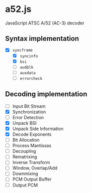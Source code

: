 # a52.js

JavaScript ATSC A/52 (AC-3) decoder

## Syntax implementation
- [x] `syncframe`
    - [x] `syncinfo`
    - [x] `bsi`
    - [ ] `audblk`
    - [ ] `auxdata`
    - [ ] `errorcheck`

## Decoding implementation
- [ ] Input Bit Stream
- [x] Synchronization
- [ ] Error Detection
- [x] Unpack BSI
- [x] Unpack Side Information
- [x] Decode Exponents
- [ ] Bit Allocation
- [ ] Process Mantissas
- [ ] Decoupling
- [ ] Rematrixing
- [ ] Inverse Transform
- [ ] Window, Overlap/Add
- [ ] Downmixing
- [ ] PCM Output Buffer
- [ ] Output PCM
